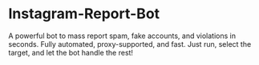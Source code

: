 # Instagram-Report-Bot
A powerful bot to mass report spam, fake accounts, and violations in seconds. Fully automated, proxy-supported, and fast. Just run, select the target, and let the bot handle the rest!
